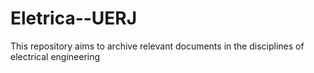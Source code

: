 # Eletrica--UERJ
 This repository aims to archive relevant documents in the disciplines of electrical engineering
